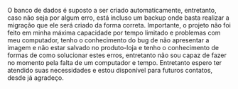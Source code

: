 O banco de dados é suposto a ser criado automaticamente, entretanto, caso não seja por algum erro, está incluso um backup onde basta realizar a migração que ele será criado da forma correta.
Importante, o projeto não foi feito em minha máxima capacidade por tempo limitado e problemas com meu computador, tenho o conhecimento do bug de não apresentar a imagem e não estar salvado no produto-loja e tenho o conhecimento de formas de como solucionar estes erros, entretanto não sou capaz de fazer no momento pela falta de um computador e tempo.
Entretanto espero ter atendido suas necessidades e estou disponível para futuros contatos, desde já agradeço.

